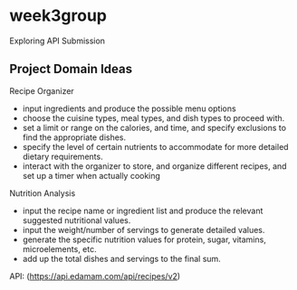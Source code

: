 # week3group
Exploring API Submission 

## Project Domain Ideas
Recipe Organizer 
- input ingredients and produce the possible menu options
- choose the cuisine types, meal types, and dish types to proceed with.
- set a limit or range on the calories, and time, and specify exclusions to find the appropriate dishes.
- specify the level of certain nutrients to accommodate for more detailed dietary requirements. 
- interact with the organizer to store, and organize different recipes, and set up a timer when actually cooking

Nutrition Analysis
- input the recipe name or ingredient list and produce the relevant suggested nutritional values. 
- input the weight/number of servings to generate detailed values.
- generate the specific nutrition values for protein, sugar, vitamins, microelements, etc.
- add up the total dishes and servings to the final sum.

API: (https://api.edamam.com/api/recipes/v2)
